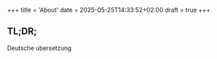 +++
title = 'About'
date = 2025-05-25T14:33:52+02:00
draft = true
+++

## TL;DR;
Deutsche ubersetzung
